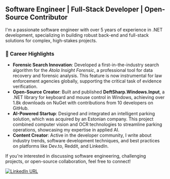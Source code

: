 ## Software Engineer | Full-Stack Developer | Open-Source Contributor

I'm a passionate software engineer with over 5 years of experience in .NET development, specializing in building robust back-end and full-stack solutions for complex, high-stakes projects.

### 🌟 Career Highlights
- **Forensic Search Innovation**: Developed a first-in-the-industry search algorithm for the *Atola Insight Forensic*, a professional tool for data recovery and forensic analysis. This feature is now instrumental for law enforcement agencies globally, supporting the critical task of evidence verification.
- **Open-Source Creator**: Built and published **DeftSharp.Windows.Input**, a .NET library for keyboard and mouse control in Windows, achieving over 1.8k downloads on NuGet with contributions from 10 developers on GitHub.
- **AI-Powered Startup**: Designed and integrated an intelligent parking solution, which was acquired by an Estonian company. This project combined computer vision and OCR technologies to streamline parking operations, showcasing my expertise in applied AI.
- **Content Creator**: Active in the developer community, I write about industry trends, software development techniques, and best practices on platforms like Dev.to, Reddit, and LinkedIn.

If you're interested in discussing software engineering, challenging projects, or open-source collaboration, feel free to connect!

[![LinkedIn URL](https://img.shields.io/badge/LinkedIn-Connect-blue?logo=linkedin&style=for-the-badge)](https://www.linkedin.com/in/empiree)
